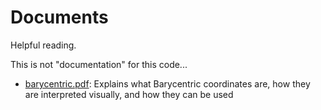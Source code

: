 # Documents
Helpful reading.

This is not "documentation" for this code...

* [barycentric.pdf](https://users.csc.calpoly.edu/~zwood/teaching/csc471/2017F/barycentric.pdf): Explains what Barycentric coordinates are, how they are interpreted visually, and how they can be used

